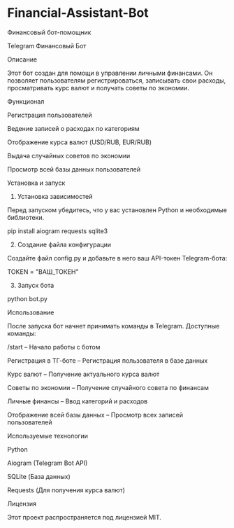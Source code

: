 # Financial-Assistant-Bot
Финансовый бот-помощник

Telegram Финансовый Бот

Описание

Этот бот создан для помощи в управлении личными финансами. Он позволяет пользователям регистрироваться, записывать свои расходы, просматривать курс валют и получать советы по экономии.

Функционал

Регистрация пользователей

Ведение записей о расходах по категориям

Отображение курса валют (USD/RUB, EUR/RUB)

Выдача случайных советов по экономии

Просмотр всей базы данных пользователей

Установка и запуск

1. Установка зависимостей

Перед запуском убедитесь, что у вас установлен Python и необходимые библиотеки.

pip install aiogram requests sqlite3

2. Создание файла конфигурации

Создайте файл config.py и добавьте в него ваш API-токен Telegram-бота:

TOKEN = "ВАШ_ТОКЕН"

3. Запуск бота

python bot.py

Использование

После запуска бот начнет принимать команды в Telegram. Доступные команды:

/start – Начало работы с ботом

Регистрация в ТГ-боте – Регистрация пользователя в базе данных

Курс валют – Получение актуального курса валют

Советы по экономии – Получение случайного совета по финансам

Личные финансы – Ввод категорий и расходов

Отображение всей базы данных – Просмотр всех записей пользователей

Используемые технологии

Python

Aiogram (Telegram Bot API)

SQLite (База данных)

Requests (Для получения курса валют)

Лицензия

Этот проект распространяется под лицензией MIT.
